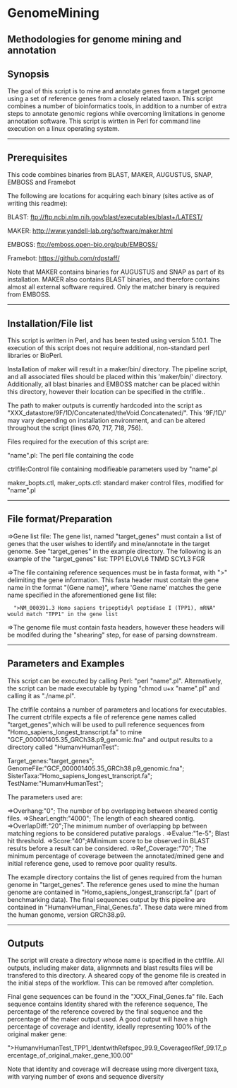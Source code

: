 # GenomeMining
Methodologies for genome mining and annotation
---------
Synopsis
---------
The goal of this script is to mine and annotate genes from a target genome  using a set of reference genes from a closely related taxon. This script combines a number of bioinformatics tools, in addition to a number of extra steps to annotate genomic regions while overcoming limitations in genome annotation software. This script is wirtten in Perl for command line execution on a linux operating system.
 
-------------
Prerequisites
-------------
This code combines binaries from BLAST, MAKER, AUGUSTUS, SNAP, EMBOSS and Framebot
  
The following are locations for acquiring each binary (sites active as of writing this readme):

BLAST: ftp://ftp.ncbi.nlm.nih.gov/blast/executables/blast+/LATEST/ 

MAKER: http://www.yandell-lab.org/software/maker.html

EMBOSS: ftp://emboss.open-bio.org/pub/EMBOSS/   

Framebot: https://github.com/rdpstaff/

Note that MAKER contains binaries for AUGUSTUS and SNAP as part of its installation. MAKER also contains BLAST binaries, and therefore contains almost all external software required. Only the matcher binary is required from EMBOSS.


----------------------
Installation/File list
----------------------
This script is written in Perl, and has been tested using version 5.10.1. The execution of this script does not require additional, non-standard perl libraries or BioPerl. 

Installation of maker will result in a maker/bin/ directory. The pipeline script, and all associated files should be placed within this 'maker/bin/' directory. Additionally, all blast binaries and EMBOSS matcher can be placed within this directory, however their location can be specified in the ctrlfile..

The path to maker outputs is currently hardcoded into the script as "XXX_datastore/9F/1D/Concatenated/theVoid.Concatenated/". This '9F/1D/' may vary depending on installation environment, and can be altered throughout the script (lines 670, 717, 718, 756).

Files required for the execution of this script are:

"name".pl: The perl file containing the code

ctrlfile:Control file containing modifieable parameters used by "name".pl

maker_bopts.ctl, maker_opts.ctl: standard maker control files, modified for "name".pl


-----------------------
File format/Preparation
-----------------------
=>Gene list file: The gene list, named "target_genes" must contain a list of genes that the user wishes to identify and mine/annotate in the target genome. See "target_genes" in the example directory. The following is an example of the "target_genes" list:
       TPP1
       ELOVL6
       TNMD
       SCYL3
       FGR

=>The file containing reference sequences must be in fasta format, with ">" delimiting the gene information. This fasta header must contain the gene name in the format "(Gene name)", where 'Gene name' matches the gene name specified in the aforementioned gene list file: 
      
      ">NM_000391.3 Homo sapiens tripeptidyl peptidase I (TPP1), mRNA" would match "TPP1" in the gene list

=>The genome file must contain fasta headers, however these headers will be modifed during the "shearing" step, for ease of parsing downstream. 

-----------------------
Parameters and Examples
-----------------------
This script can be executed by calling Perl: "perl "name".pl". Alternatively, the script can be made executable by typing "chmod u+x "name".pl" and calling it as "./name.pl". 

The ctrlfile contains a number of parameters and locations for executables. The current ctrlfile expects a file of reference gene names called "target_genes",which will be used to pull reference sequences from "Homo_sapiens_longest_transcript.fa" to mine "GCF_000001405.35_GRCh38.p9_genomic.fna" and output results to a directory called "HumanvHumanTest":

Target_genes:"target_genes";
GenomeFile:"GCF_000001405.35_GRCh38.p9_genomic.fna";
SisterTaxa:"Homo_sapiens_longest_transcript.fa";
TestName:"HumanvHumanTest";  

The parameters used are:

=>Overhang:"0"; The number of bp overlapping between sheared contig files.
=>ShearLength:"4000"; The length of each sheared contig. 
=>OverlapDiff:"20";The minimum number of overlapping bp between matching regions to be considered putative paralogs .
=>Evalue:"1e-5"; Blast hit threshold.
=>Score:"40";#Minimum score to be observed in BLAST results before a result can be considered.
=>Ref_Coverage:"70"; The minimum percentage of coverage between the  annotated/mined gene and initial reference gene, used to remove poor quality results.  

The example directory contains the list of genes required from the human genome in "target_genes". The reference genes used to mine the human genome are contained in "Homo_sapiens_longest_transcript.fa" (part of benchmarking data). The final sequences output by this pipeline are contained in "HumanvHuman_Final_Genes.fa". These data were mined from the human genome, version GRCh38.p9.   


-------
Outputs
-------
The script will create a directory whose name is specified in the ctrlfile. All outputs, including maker data, alignmnets and blast results files will be transfered to this directory. 
A sheared copy of the genome file is created in the initial steps of the workflow. This can be removed after completion. 

Final gene sequences can be found in the "XXX_Final_Genes.fa" file. Each sequence contains Identity shared with the reference sequence, The percentage of the reference covered by the final sequence and the percentage of the maker output used. A good output will have a high percentage of coverage and identity, ideally representing 100% of the original maker gene: 

">HumanvHumanTest_TPP1_IdentwithRefspec_99.9_CoverageofRef_99.17_percentage_of_original_maker_gene_100.00"

Note that identity and coverage will decrease using more divergent taxa, with varying number of exons and sequence diversity



